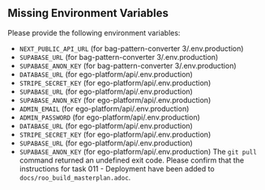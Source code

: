 ## Missing Environment Variables

Please provide the following environment variables:

*   `NEXT_PUBLIC_API_URL` (for bag-pattern-converter 3/.env.production)
*   `SUPABASE_URL` (for bag-pattern-converter 3/.env.production)
*   `SUPABASE_ANON_KEY` (for bag-pattern-converter 3/.env.production)
*   `DATABASE_URL` (for ego-platform/api/.env.production)
*   `STRIPE_SECRET_KEY` (for ego-platform/api/.env.production)
*   `SUPABASE_URL` (for ego-platform/api/.env.production)
*   `SUPABASE_ANON_KEY` (for ego-platform/api/.env.production)
*   `ADMIN_EMAIL` (for ego-platform/api/.env.production)
*   `ADMIN_PASSWORD` (for ego-platform/api/.env.production)
*   `DATABASE_URL` (for ego-platform/api/.env.production)
*   `STRIPE_SECRET_KEY` (for ego-platform/api/.env.production)
*   `SUPABASE_URL` (for ego-platform/api/.env.production)
*   `SUPABASE_ANON_KEY` (for ego-platform/api/.env.production)
The `git pull` command returned an undefined exit code. Please confirm that the instructions for task 011 - Deployment have been added to `docs/roo_build_masterplan.adoc`.
